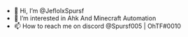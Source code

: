 - 👋 Hi, I’m @JeflolxSpursf
- 👀 I’m interested in Ahk And Minecraft Automation
- 📫 How to reach me on discord @Spursf005 | OhTF#0010

<!---
JeflolxSpursf/JeflolxSpursf is a ✨ special ✨ repository because its `README.md` (this file) appears on your GitHub profile.
You can click the Preview link to take a look at your changes.
--->
